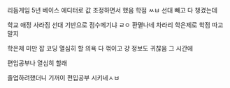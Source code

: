 리듬게임 5년 베이스
에디터로 값 조정하면서 했음
학점 ㅆㅂ 선대 빼고 다 챙겼는데

학교 애정 사라짐
선대 기반으로 점수메기냐 ㄹㅇ 환멸나네
차라리 학은제로 학점 따고말지

학은제 미만 잡
코딩 열심히 할 의욕 다 꺾이고 걍
정보도 귀찮음 그 시간에

편입공부나 열심히 할래

졸업하려했더니 기꺼이 편입공부 시키네ㅅㅂ